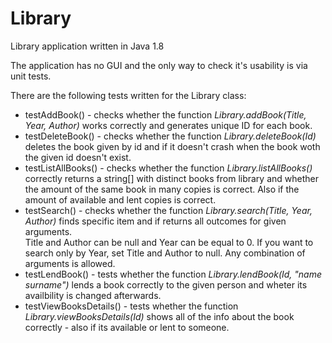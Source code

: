 # Library
Library application written in Java 1.8

The application has no GUI and the only way to check it's usability is via unit tests.

There are the following tests written for the Library class:
- testAddBook() - checks whether the function <i>Library.addBook(Title, Year, Author)</i> works correctly and generates unique ID for each book.
- testDeleteBook() - checks whether the function <i>Library.deleteBook(Id)</i> deletes the book given by id and if it doesn't crash when the book woth the given id doesn't exist.
- testListAllBooks() - checks whether the function <i>Library.listAllBooks()</i> correctly returns a string[] with distinct books from library and whether the amount of the same book in many copies is correct. Also if the amount of available and lent copies is correct.
- testSearch() - checks whether the function <i>Library.search(Title, Year, Author)</i> finds specific item and if returns all outcomes for given arguments.
	<br>Title and Author can be null and Year can be equal to 0. If you want to search only by Year, set Title and Author to null. Any combination of arguments is allowed.
- testLendBook() - tests whether the function <i>Library.lendBook(Id, "name surname")</i> lends a book correctly to the given person and wheter its availbility is changed afterwards.
- testViewBooksDetails() - tests whether the function <i>Library.viewBooksDetails(Id)</i> shows all of the info about the book correctly - also if its available or lent to someone.
